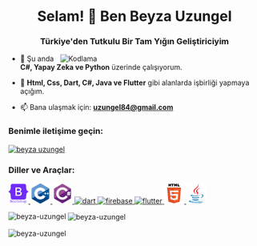 <h1 align="center">Selam! 👋 Ben Beyza Uzungel</h1>
<h3 align="center">Türkiye'den Tutkulu Bir Tam Yığın Geliştiriciyim</h3>
<img align="right" alt="Kodlama" width="400" src="https://res.cloudinary.com/practicaldev/image/fetch/s--O0u1bNHs--/c_limit%2Cf_auto%2Cfl_progressive%2Cq_66%2Cw_880/https://miro.medium.com/max/1400/0%2APXf5ge7QCN9Ga_CL.gif">

- 🔭 Şu anda **C#, Yapay Zeka ve Python** üzerinde çalışıyorum.

- 👯 **Html, Css, Dart, C#, Java ve Flutter** gibi alanlarda işbirliği yapmaya açığım.

- 📫 Bana ulaşmak için: **uzungel84@gmail.com**

<h3 align="left">Benimle iletişime geçin:</h3>
<p align="left">
<a href="https://linkedin.com/in/beyza uzungel" target="blank"><img align="center" src="https://raw.githubusercontent.com/rahuldkjain/github-profile-readme-generator/master/src/images/icons/Social/linked-in-alt.svg" alt="beyza uzungel" height="30" width="40" /></a>
</p>

<h3 align="left">Diller ve Araçlar:</h3>
<p align="left"> <a href="https://getbootstrap.com" target="_blank" rel="noreferrer"> <img src="https://raw.githubusercontent.com/devicons/devicon/master/icons/bootstrap/bootstrap-plain-wordmark.svg" alt="bootstrap" width="40" height="40"/> </a> <a href="https://www.w3schools.com/cpp/" target="_blank" rel="noreferrer"> <img src="https://raw.githubusercontent.com/devicons/devicon/master/icons/cplusplus/cplusplus-original.svg" alt="cplusplus" width="40" height="40"/> </a> <a href="https://www.w3schools.com/cs/" target="_blank" rel="noreferrer"> <img src="https://raw.githubusercontent.com/devicons/devicon/master/icons/csharp/csharp-original.svg" alt="csharp" width="40" height="40"/> </a> <a href="https://dart.dev" target="_blank" rel="noreferrer"> <img src="https://www.vectorlogo.zone/logos/dartlang/dartlang-icon.svg" alt="dart" width="40" height="40"/> </a> <a href="https://firebase.google.com/" target="_blank" rel="noreferrer"> <img src="https://www.vectorlogo.zone/logos/firebase/firebase-icon.svg" alt="firebase" width="40" height="40"/> </a> <a href="https://flutter.dev" target="_blank" rel="noreferrer"> <img src="https://www.vectorlogo.zone/logos/flutterio/flutterio-icon.svg" alt="flutter" width="40" height="40"/> </a> <a href="https://www.w3.org/html/" target="_blank" rel="noreferrer"> <img src="https://raw.githubusercontent.com/devicons/devicon/master/icons/html5/html5-original-wordmark.svg" alt="html5" width="40" height="40"/> </a> <a href="https://www.java.com" target="_blank" rel="noreferrer"> <img src="https://raw.githubusercontent.com/devicons/devicon/master/icons/java/java-original.svg" alt="java" width="40" height="40"/> </a> </p>

<p><img align="left" src="https://github-readme-stats.vercel.app/api/top-langs?username=beyza-uzungel&show_icons=true&locale=en&layout=compact" alt="beyza-uzungel" /></p>

<p>&nbsp;<img align="center" src="https://github-readme-stats.vercel.app/api?username=beyza-uzungel&show_icons=true&locale=en" alt="beyza-uzungel" /></p>

<p><img align="center" src="https://github-readme-streak-stats.herokuapp.com/?user=beyza-uzungel&" alt="beyza-uzungel" /></p>
